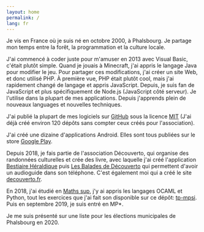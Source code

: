 ```yaml
---
layout: home
permalink: /
lang: fr
---
```


Je vis en France où je suis né en octobre 2000, à Phalsbourg. Je partage mon temps entre la forêt, la programmation et la culture locale.

J'ai commencé à coder juste pour m'amuser en 2013 avec Visual Basic, c'était plutôt simple. Quand je jouais à Minecraft, j'ai appris le langage Java pour modifier le jeu. Pour partager ces modifications, j'ai créer un site Web, et donc utilisé PHP. À première vue, PHP était plutôt cool, mais j'ai rapidement changé de langage et appris JavaScript. Depuis, je suis fan de JavaScript et plus spécifiquement de Node.js (JavaScript côté serveur). Je l'utilise dans la plupart de mes applications. Depuis j'apprends plein de nouveaux languages et nouvelles techniques.

J'ai publié la plupart de mes logiciels sur [GitHub](https://github.com/cedced19) sous la licence [MIT](/license) (J'ai déjà créé environ 120 dépôts sans compter ceux créés pour l'association).

J'ai créé une dizaine d'applications Android. Elles sont tous publiées sur le store [Google Play](https://play.google.com/store/apps/dev?id=8053368172585015347).

Depuis 2018, je fais partie de l'association Découverto, qui organise des randonnées culturelles et crée des livre, avec laquelle j'ai créé l'application [Bestiaire Héraldique](https://play.google.com/store/apps/details?id=com.bestiaireheraldique) puis [Les Balades de Découverto](https://play.google.com/store/apps/details?id=com.lesbaladesdedecouverto) qui permettent d'avoir un audioguide dans son téléphone. C'est également moi qui a créé le site [decouverto.fr](https://decouverto.fr).

En 2018, j'ai étudié en [Maths sup](https://fr.wikipedia.org/wiki/Math%C3%A9matiques_sup%C3%A9rieures), j'y ai appris les langages OCAML et Python, tout les exercices que j'ai fait son disponible sur ce dépôt: [tp-mpsi](https://github.com/cedced19/tp-mpsi). Puis en septembre 2019, je suis entré en MP*.

Je me suis présenté sur une liste pour les élections municipales de Phalsbourg en 2020.